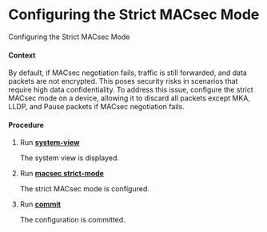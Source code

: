 Configuring the Strict MACsec Mode
==================================

Configuring the Strict MACsec Mode

#### Context

By default, if MACsec negotiation fails, traffic is still forwarded, and data packets are not encrypted. This poses security risks in scenarios that require high data confidentiality. To address this issue, configure the strict MACsec mode on a device, allowing it to discard all packets except MKA, LLDP, and Pause packets if MACsec negotiation fails.


#### Procedure

1. Run [**system-view**](cmdqueryname=system-view)
   
   
   
   The system view is displayed.
2. Run [**macsec strict-mode**](cmdqueryname=macsec+strict-mode)
   
   
   
   The strict MACsec mode is configured.
3. Run [**commit**](cmdqueryname=commit)
   
   
   
   The configuration is committed.